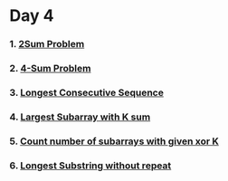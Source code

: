 # Day 4

### 1. [2Sum Problem](https://github.com/patelhitarth08/Strivers-SDE-Sheet/blob/main/Day_3/1_2Sum_Problem)

### 2. [4-Sum Problem](https://github.com/patelhitarth08/Strivers-SDE-Sheet/blob/main/Day_3/2_4Sum_Problem)

### 3. [Longest Consecutive Sequence](https://github.com/patelhitarth08/Strivers-SDE-Sheet/blob/main/Day_3/3_Longest_Consecutive_Sequence)

### 4. [Largest Subarray with K sum](https://github.com/patelhitarth08/Strivers-SDE-Sheet/blob/main/Day_3/4_Largest_Subarray_with_K_sum)

### 5. [Count number of subarrays with given xor K](https://github.com/patelhitarth08/Strivers-SDE-Sheet/blob/main/Day_3/5_Count_number_of_subarrays_with_given_xor_K)

### 6. [Longest Substring without repeat](https://github.com/patelhitarth08/Strivers-SDE-Sheet/blob/main/Day_3/6_Longest_Substring_without_repeat)
